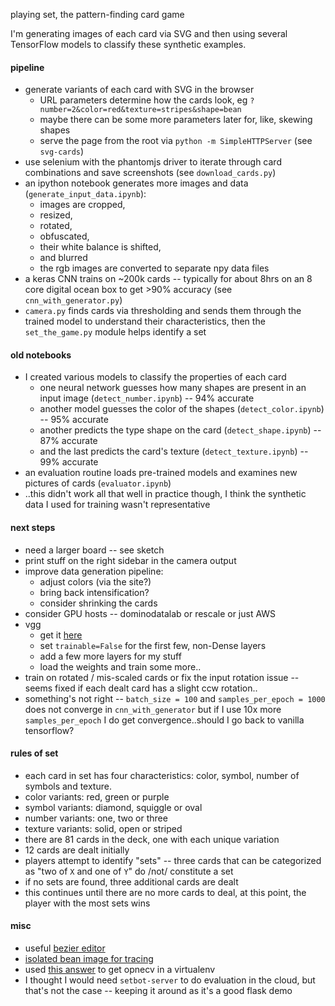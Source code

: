 playing set, the pattern-finding card game

I'm generating images of each card via SVG
and then using several TensorFlow models to classify these synthetic examples.


#### pipeline
* generate variants of each card with SVG in the browser
  * URL parameters determine how the cards look, eg `?number=2&color=red&texture=stripes&shape=bean`
  * maybe there can be some more parameters later for, like, skewing shapes
  * serve the page from the root via `python -m SimpleHTTPServer` (see `svg-cards`)
* use selenium with the phantomjs driver to iterate through card combinations
and save screenshots (see `download_cards.py`)
* an ipython notebook generates more images and data (`generate_input_data.ipynb`):
  * images are cropped,
  * resized,
  * rotated,
  * obfuscated,
  * their white balance is shifted,
  * and blurred
  * the rgb images are converted to separate npy data files
* a keras CNN trains on ~200k cards --
typically for about 8hrs on an 8 core digital ocean box to get >90% accuracy
(see `cnn_with_generator.py`)
* `camera.py` finds cards via thresholding
and sends them through the trained model to understand their characteristics,
then the `set_the_game.py` module helps identify a set


#### old notebooks
* I created various models to classify the properties of each card
  * one neural network guesses how many shapes are present in an input image
  (`detect_number.ipynb`) -- 94% accurate
  * another model guesses the color of the shapes (`detect_color.ipynb`) -- 95% accurate
  * another predicts the type shape on the card (`detect_shape.ipynb`) -- 87% accurate
  * and the last predicts the card's texture (`detect_texture.ipynb`) -- 99% accurate
* an evaluation routine loads pre-trained models and examines new pictures of cards
(`evaluator.ipynb`)
* ..this didn't work all that well in practice though,
I think the synthetic data I used for training wasn't representative


#### next steps
* need a larger board -- see sketch
* print stuff on the right sidebar in the camera output
* improve data generation pipeline:
  * adjust colors (via the site?)
  * bring back intensification?
  * consider shrinking the cards
* consider GPU hosts -- dominodatalab or rescale or just AWS
* vgg
  * get it [here](https://gist.github.com/baraldilorenzo/07d7802847aaad0a35d3)
  * set `trainable=False` for the first few, non-Dense layers
  * add a few more layers for my stuff
  * load the weights and train some more..
* train on rotated / mis-scaled cards or fix the input rotation issue --
seems fixed if each dealt card has a slight ccw rotation..
* something's not right -- `batch_size = 100` and `samples_per_epoch = 1000`
does not converge in `cnn_with_generator` but if I use 10x more `samples_per_epoch`
I do get convergence..should I go back to vanilla tensorflow?


#### rules of set
* each card in set has four characteristics:
color, symbol, number of symbols and texture.
* color variants: red, green or purple
* symbol variants: diamond, squiggle or oval
* number variants: one, two or three
* texture variants: solid, open or striped
* there are 81 cards in the deck, one with each unique variation
* 12 cards are dealt initially
* players attempt to identify "sets" --
three cards that can be categorized as "two of `X` and one of `Y`" do /not/ constitute a set
* if no sets are found, three additional cards are dealt
* this continues until there are no more cards to deal,
at this point, the player with the most sets wins


#### misc
* useful [bezier editor](http://www.victoriakirst.com/beziertool)
* [isolated bean image for tracing](http://i.imgur.com/U9k6OMR.png)
* used [this answer](http://stackoverflow.com/a/12043136/232638) to get opnecv in a virtualenv
* I thought I would need `setbot-server` to do evaluation in the cloud,
but that's not the case -- keeping it around as it's a good flask demo
